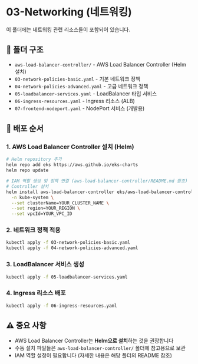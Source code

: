 # 03-Networking (네트워킹)

이 폴더에는 네트워킹 관련 리소스들이 포함되어 있습니다.

## 📁 폴더 구조

- `aws-load-balancer-controller/` - AWS Load Balancer Controller (Helm 설치)
- `03-network-policies-basic.yaml` - 기본 네트워크 정책
- `04-network-policies-advanced.yaml` - 고급 네트워크 정책
- `05-loadbalancer-services.yaml` - LoadBalancer 타입 서비스
- `06-ingress-resources.yaml` - Ingress 리소스 (ALB)
- `07-frontend-nodeport.yaml` - NodePort 서비스 (개발용)

## 🚀 배포 순서

### 1. AWS Load Balancer Controller 설치 (Helm)
```bash
# Helm repository 추가
helm repo add eks https://aws.github.io/eks-charts
helm repo update

# IAM 역할 생성 및 정책 연결 (aws-load-balancer-controller/README.md 참조)
# Controller 설치
helm install aws-load-balancer-controller eks/aws-load-balancer-controller \
  -n kube-system \
  --set clusterName=YOUR_CLUSTER_NAME \
  --set region=YOUR_REGION \
  --set vpcId=YOUR_VPC_ID
```

### 2. 네트워크 정책 적용
```bash
kubectl apply -f 03-network-policies-basic.yaml
kubectl apply -f 04-network-policies-advanced.yaml
```

### 3. LoadBalancer 서비스 생성
```bash
kubectl apply -f 05-loadbalancer-services.yaml
```

### 4. Ingress 리소스 배포
```bash
kubectl apply -f 06-ingress-resources.yaml
```

## ⚠️ 중요 사항

- AWS Load Balancer Controller는 **Helm으로 설치**하는 것을 권장합니다
- 수동 설치 파일들은 `aws-load-balancer-controller/` 폴더에 참고용으로 보관
- IAM 역할 설정이 필요합니다 (자세한 내용은 해당 폴더의 README 참조)
